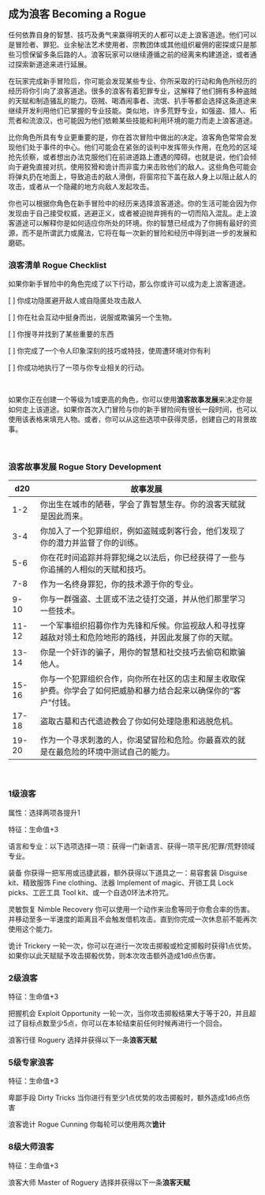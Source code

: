 ## 成为浪客 Becoming a Rogue

任何依靠自身的智慧、技巧及勇气来赢得明天的人都可以走上浪客道途。他们可以是冒险者、罪犯、业余秘法艺术使用者、宗教团体或其他组织雇佣的密探或只是那些习惯保留多条后路的人。浪客玩家可以继续遵循之前的经离来构建道途，或者通过探索新道途来进行延展。

在玩家完成新手冒险后，你可能会发现某些专业、你所采取的行动和角色所经历的经历将你引向了浪客道途。很多的浪客有着犯罪专业，这解释了他们拥有多种盗贼的天赋和制造骚乱的能力。窃贼、喝酒闹事者、流氓、扒手等都会选择这条道途来继续开发利用他们已掌握的专业技能。类似地，许多荒野专业，如强盗、猎人、拓荒者和流浪汉，也可能因为他们依赖某些技能和利用环境的能力而走上浪客道途。

比你角色所具有专业更重要的是，你在首次冒险中做出的决定。浪客角色常常会发现他们处于事件的中心。他们可能会在紧张的谈判中发挥带头作用，在危险的区域抢先侦察，或者想出办法克服他们在前进道路上遭遇的障碍。也就是说，他们会倾向于避免直接对抗，使用狡猾和诡计而非蛮力来击败他们的敌人。这些角色可能会将弹丸扔在地面上，导致追击的敌人滑倒，将窗帘拉下盖在敌人身上以阻止敌人的攻击，或者从一个隐藏的地方向敌人发起攻击。

你也可以根据你角色在新手冒险中的经历来选择浪客道途。你的生活可能会因为你发现由于自己接受权威，逃避正义，或者被迫抛弃拥有的一切而陷入混乱。走上浪客道途可以解释你是如何适应你所处的环境。你的智慧已经成为了你拥有最好的资源，而不是所谓武力或魔法，它将在每一次新的冒险和经历中得到进一步的发展和磨砺。

### 浪客清单 Rogue Checklist

如果你新手冒险中的角色完成了以下行动，那么你或许可以成为走上浪客道途。

\[ \] 你成功隐匿避开敌人或自隐匿处攻击敌人

\[ \] 你在社会互动中挺身而出，说服或欺骗另一个生物。

\[ \] 你搜寻并找到了某些重要的东西

\[ \] 你完成了一个令人印象深刻的技巧或特技，使周遭环境对你有利

\[ \] 你成功地执行了一项与你专业相关的行动。

 

如果你正在创建一个等级为1或更高的角色，你可以使用**浪客故事发展**来决定你是如何走上该道途。如果你首次入门冒险与你的新手冒险间有很长一段时间，也可以使用该表格来填充人物。或者，你可以从这些选项中获得灵感，创建自己的背景故事。

 

### 浪客故事发展 Rogue Story Development

<table>
<thead>
<tr class="header">
<th>d20</th>
<th>故事发展</th>
</tr>
</thead>
<tbody>
<tr class="odd">
<td>1-2</td>
<td>你出生在城市的陋巷，学会了靠智慧生存。你的浪客天赋就是因此而来。</td>
</tr>
<tr class="even">
<td>3-4</td>
<td>你加入了一个犯罪组织，例如盗贼或刺客行会，他们发现了你的潜力并监督了你的训练。</td>
</tr>
<tr class="odd">
<td>5-6</td>
<td>你在花时间追踪并将罪犯绳之以法后，你已经获得了一些与你追捕的人相似的天赋和技巧。</td>
</tr>
<tr class="even">
<td>7-8</td>
<td>作为一名终身罪犯，你的技术源于你的专业。</td>
</tr>
<tr class="odd">
<td>9-10</td>
<td>你与一群强盗、土匪或不法之徒打交道，并从他们那里学习一些技术。</td>
</tr>
<tr class="even">
<td>11-12</td>
<td>一个军事组织招募你作为先锋和斥候。你监视敌人和寻找穿越敌对领土和危险地形的路线，并因此发展了你的天赋。</td>
</tr>
<tr class="odd">
<td>13-14</td>
<td>你是一个奸诈的骗子，用你的智慧和社交技巧去偷窃和欺骗他人。</td>
</tr>
<tr class="even">
<td>15-16</td>
<td>你与一个犯罪组织合作，向你所在社区的店主和屋主收取保护费。你学会了如何把威胁和暴力结合起来以确保你的“客户”付钱。</td>
</tr>
<tr class="odd">
<td>17-18</td>
<td>盗取古墓和古代遗迹教会了你如何处理隐患和逃脱危机。</td>
</tr>
<tr class="even">
<td>19-20</td>
<td>作为一个寻求刺激的人，你渴望冒险和危险。你最喜欢的就是在最危险的环境中测试自己的能力。</td>
</tr>
</tbody>
</table>

 

### 1级浪客

属性：选择两项各提升1

特征：生命值+3

语言和专业：以下选项选择一项：获得一门新语言、获得一项平民/犯罪/荒野领域专业。

装备 你获得一把军用或迅捷武器，额外获得以下道具之一：易容套装 Disguise
kit、精致服饰 Fine clothing、法器 Implement of magic、开锁工具 Lock
picks、工匠工具 Tool kit、或一个自选0环法术符咒。

灵敏恢复 Nimble Recovery
你可以使用一个动作来治愈等同于你愈合率的伤害。并移动至多一半速度的距离且不会触发借机攻击。直到你完成一次休息前不能再次使用这个能力。

诡计 Trickery
一轮一次，你可以在进行一次攻击掷骰或检定掷骰时获得1点优势。如果你以此天赋赋予攻击掷骰优势，则本次攻击额外造成1d6点伤害。

### 2级浪客

特征：生命值+3

把握机会 Exploit Opportunity
一轮一次，当你攻击掷骰结果大于等于20，并且超过了目标点数至少5点，你可以在本轮结束前任何时候再进行一个回合。

浪客行径 Roguery 选择并获得以下一条**浪客天赋**

### 5级专家浪客

特征：生命值+3

卑鄙手段 Dirty Tricks
当你进行有至少1点优势的攻击掷骰时，额外造成1d6点伤害

浪客诡计 Rogue Cunning 你每轮可以使用两次**诡计**

### 8级大师浪客

特征：生命值+3

浪客大师 Master of Roguery 选择并获得以下一条**浪客天赋**
